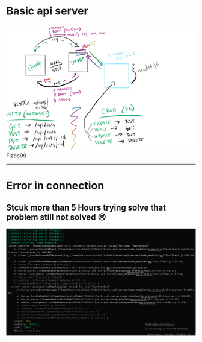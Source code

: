 
# Basic api server 

![](https://github.com/MasteRminD6666/basic-api-server/blob/main/crud.jpg?raw=true)
Fizoo99 

-----
# Error in connection 

## Stcuk more than 5 Hours trying solve that problem still not solved 😢

![](https://github.com/MasteRminD6666/basic-api-server/blob/main/error%20with%20connceting.PNG?raw=true)
